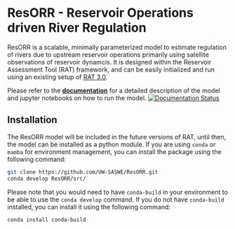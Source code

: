 # ResORR - Reservoir Operations driven River Regulation

ResORR is a scalable, minimally parameterized model to estimate regulation of rivers due to upstream reservoir operations primarily using satellite observations of reservoir dynamcis. It is designed within the Reservoir Assessment Tool (RAT) framework, and can be easily initialized and run using an existing setup of [RAT 3.0](https://rat-satellitedams.readthedocs.io/en/latest/). 

Please refer to the **[documentation](https://resorr.readthedocs.io/en/latest/)** for a detailed description of the model and jupyter notebooks on how to run the model.
[![Documentation Status](https://readthedocs.org/projects/resorr/badge/?version=latest)](https://resorr.readthedocs.io/en/latest/?badge=latest)


## Installation
The ResORR model will be included in the future versions of RAT, until then, the model can be installed as a python module. If you are using `conda` or `mamba` for environment management, you can install the package using the following command:
```bash
git clone https://github.com/UW-SASWE/ResORR.git
conda develop ResORR/src/
```
Please note that you would need to have `conda-build` in your environment to be able to use the `conda develop` command. If you do not have `conda-build` installed, you can install it using the following command:
```bash
conda install conda-build
```


